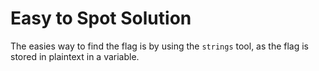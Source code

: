 # Easy to Spot Solution

The easies way to find the flag is by using the `strings` tool, as the flag is stored in plaintext in a variable.
